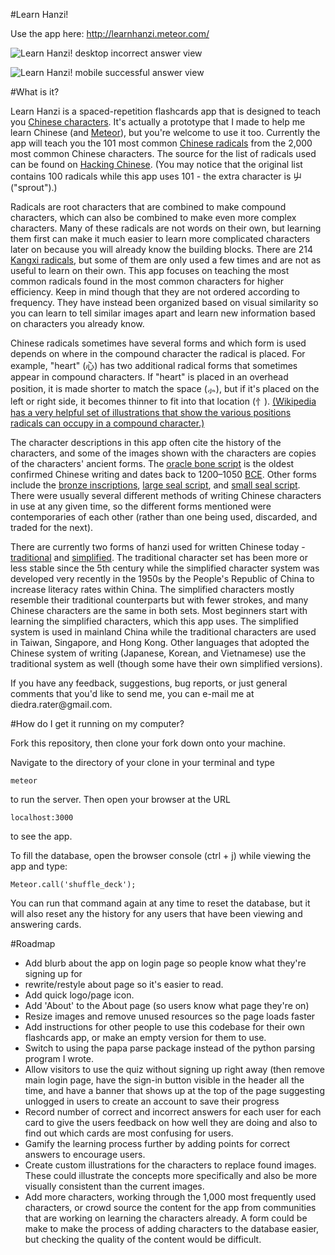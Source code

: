 #Learn Hanzi!

Use the app here: http://learnhanzi.meteor.com/


![Learn Hanzi! desktop incorrect answer view](http://i132.photobucket.com/albums/q17/dierat/Screen%20Shot%202015-09-18%20at%206.09.17%20PM.png)

![Learn Hanzi! mobile successful answer view](http://i132.photobucket.com/albums/q17/dierat/Screen%20Shot%202015-09-18%20at%206.10.39%20PM.png)


#What is it?

<p>Learn Hanzi is a spaced-repetition flashcards app that is designed to teach you <a href="http://en.wikipedia.org/wiki/Chinese_characters">Chinese characters</a>. It's actually a prototype that I made to help me learn Chinese (and <a href="https://www.meteor.com/">Meteor</a>), but you're welcome to use it too. Currently the app will teach you the 101 most common <a href="http://en.wikipedia.org/wiki/Radical_(Chinese_characters)">Chinese radicals</a> from the 2,000 most common Chinese characters. The source for the list of radicals used can be found on <a href="http://www.hackingchinese.com/kickstart-your-character-learning-with-the-100-most-common-radicals/">Hacking Chinese</a>. (You may notice that the original list contains 100 radicals while this app uses 101 - the extra character is 屮 ("sprout").)</p>
<p>Radicals are root characters that are combined to make compound characters, which can also be combined to make even more complex characters. Many of these radicals are not words on their own, but learning them first can make it much easier to learn more complicated characters later on because you will already know the building blocks. There are 214 <a href="http://en.wikipedia.org/wiki/Kangxi_radical">Kangxi radicals</a>, but some of them are only used a few times and are not as useful to learn on their own. This app focuses on teaching the most common radicals found in the most common characters for higher efficiency. Keep in mind though that they are not ordered according to frequency. They have instead been organized based on visual similarity so you can learn to tell similar images apart and learn new information based on characters you already know.</p>
<p>Chinese radicals sometimes have several forms and which form is used depends on where in the compound character the radical is placed. For example, "heart" (心) has two additional radical forms that sometimes appear in compound characters. If "heart" is placed in an overhead position, it is made shorter to match the space (⺗), but if it's placed on the left or right side, it becomes thinner to fit into that location (忄). <a href="http://en.wikipedia.org/wiki/Chinese_characters#Phono-semantic_compounds">(Wikipedia has a very helpful set of illustrations that show the various positions radicals can occupy in a compound character.)</a></p>
<p>The character descriptions in this app often cite the history of the characters, and some of the images shown with the characters are copies of the characters' ancient forms. The <a href="http://en.wikipedia.org/wiki/Oracle_bone_script">oracle bone script</a> is the oldest confirmed Chinese writing and dates back to 1200–1050 <a href="http://en.wikipedia.org/wiki/Common_Era">BCE</a>. Other forms include the <a href="http://en.wikipedia.org/wiki/Chinese_bronze_inscriptions">bronze inscriptions</a>, <a href="http://en.wikipedia.org/wiki/Large_Seal_Script">large seal script</a>, and <a href="http://en.wikipedia.org/wiki/Small_Seal_Script">small seal script</a>. There were usually several different methods of writing Chinese characters in use at any given time, so the different forms mentioned were contemporaries of each other (rather than one being used, discarded, and traded for the next).</p>
<p>There are currently two forms of hanzi used for written Chinese today - <a href="http://en.wikipedia.org/wiki/Traditional_Chinese_characters">traditional</a> and <a href="http://en.wikipedia.org/wiki/Simplified_Chinese_characters">simplified</a>. The traditional character set has been more or less stable since the 5th century while the simplified character system was developed very recently in the 1950s by the People's Republic of China to increase literacy rates within China. The simplified characters mostly resemble their traditional counterparts but with fewer strokes, and many Chinese characters are the same in both sets. Most beginners start with learning the simplified characters, which this app uses. The simplified system is used in mainland China while the traditional characters are used in Taiwan, Singapore, and Hong Kong. Other languages that adopted the Chinese system of writing (Japanese, Korean, and Vietnamese) use the traditional system as well (though some have their own simplified versions).</p>
<p>If you have any feedback, suggestions, bug reports, or just general comments that you'd like to send me, you can e-mail me at diedra.rater@gmail.com.</p>


#How do I get it running on my computer?

Fork this repository, then clone your fork down onto your machine.

Navigate to the directory of your clone in your terminal and type

```meteor```

to run the server. Then open your browser at the URL

```localhost:3000```

to see the app.

To fill the database, open the browser console (ctrl + j) while viewing the app and type: 

```Meteor.call('shuffle_deck');```

You can run that command again at any time to reset the database, but it will also reset any the history for any users that have been viewing and answering cards.



#Roadmap
<ul>
	<li>Add blurb about the app on login page so people know what they're signing up for</li>
	<li>rewrite/restyle about page so it's easier to read.</li>
	<li>Add quick logo/page icon.</li>
	<li>Add 'About' to the About page (so users know what page they're on)</li>
	<li>Resize images and remove unused resources so the page loads faster</li>
	<li>Add instructions for other people to use this codebase for their own flashcards app, or make an empty version for them to use.</li>
	<li>Switch to using the papa parse package instead of the python parsing program I wrote.</li>
	<li>Allow visitors to use the quiz without signing up right away (then remove main login page, have the sign-in button visible in the header all the time, and have a banner that shows up at the top of the page suggesting unlogged in users to create an account to save their progress</li>
	<li>Record number of correct and incorrect answers for each user for each card to give the users feedback on how well they are doing and also to find out which cards are most confusing for users.</li>
	<li>Gamify the learning process further by adding points for correct answers to encourage users.</li>
	<li>Create custom illustrations for the characters to replace found images. These could illustrate the concepts more specifically and also be more visually consistent than the current images.</li>
	<li>Add more characters, working through the 1,000 most frequently used characters, or crowd source the content for the app from communities that are working on learning the characters already. A form could be make to make the process of adding characters to the database easier, but checking the quality of the content would be difficult.</li>
</ul>
